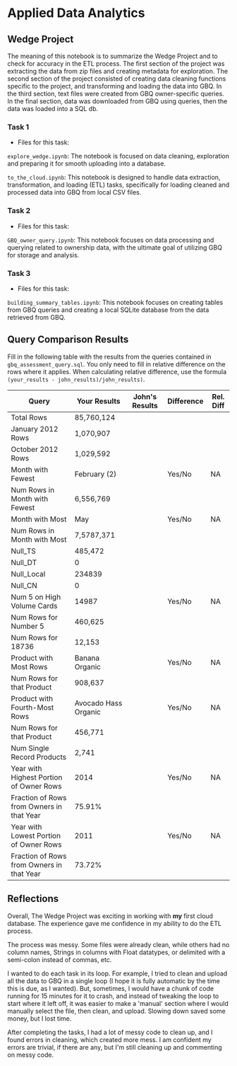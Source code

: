 
# Applied Data Analytics

## Wedge Project

The meaning of this notebook is to summarize the Wedge Project and to check for accuracy in the ETL process. The first section of the project was extracting the data from zip files and creating metadata for exploration. The second section of the project consisted of creating data cleaning functions specific to the project, and transforming and loading the data into GBQ. In the third section, text files were created from GBQ owner-specific queries. In the final section, data was downloaded from GBQ using queries, then the data was loaded into a SQL db. 

### Task 1

* Files for this task: 
<!--  List of file or files here  --> 


`explore_wedge.ipynb`: 
The notebook is focused on data cleaning, exploration and preparing it for smooth uploading into a database.

<!--  Repeat for each file  --> 
`to_the_cloud.ipynb`: 
 This notebook is designed to handle data extraction, transformation, and loading (ETL) tasks, specifically for loading cleaned and processed data into GBQ from local CSV files. 


### Task 2

* Files for this task: 
<!--  List of file or files here  --> 

`GBQ_owner_query.ipynb`: 
This notebook focuses on data processing and querying related to ownership data, with the ultimate goal of utilizing GBQ for storage and analysis.

<!--  Repeat for each file  --> 
	

### Task 3

* Files for this task: 
<!--  List of file or files here  --> 



`building_summary_tables.ipynb`: 
This notebook focuses on creating tables from GBQ queries and creating a local SQLite database from the data retrieved from GBQ.

<!--  Repeat for each file  --> 


## Query Comparison Results

Fill in the following table with the results from the 
queries contained in `gbq_assessment_query.sql`. You only
need to fill in relative difference on the rows where it applies. 
When calculating relative difference, use the formula 
` (your_results - john_results)/john_results)`. 



|  Query  |  Your Results  |  John's Results | Difference | Rel. Diff | 
|---|---|---|---|---|
| Total Rows  |  85,760,124 |   |   |   |
| January 2012 Rows  |  1,070,907 |   |   |   |
| October 2012 Rows  | 1,029,592  |   |   |   |
| Month with Fewest  |  February (2) |   | Yes/No  | NA  |
| Num Rows in Month with Fewest  |  6,556,769 |   |   |   |
| Month with Most  | May  |   | Yes/No  | NA  |
| Num Rows in Month with Most  |  7,5787,371 |   |   |   |
| Null_TS  | 485,472  |   |   |   |
| Null_DT  | 0  |   |   |   |
| Null_Local  |  234839 |   |   |   |
| Null_CN  | 0  |   |   |   |
| Num 5 on High Volume Cards  |  14987 |   | Yes/No  | NA  |
|  Num Rows for Number 5 | 460,625  |   |   |   |
| Num Rows for 18736  |  12,153 |   |   |   |
| Product with Most Rows  | Banana Organic  |   | Yes/No  | NA  |
| Num Rows for that Product  |  908,637 |   |   |   |
| Product with Fourth-Most Rows  |  Avocado Hass Organic |   | Yes/No  | NA  |
| Num Rows for that Product  |  456,771 |   |   |   |
| Num Single Record Products  |  2,741 |   |   |   |
| Year with Highest Portion of Owner Rows  | 2014  |   | Yes/No  | NA |
| Fraction of Rows from Owners in that Year  | 75.91%  |   |   |   |
| Year with Lowest Portion of Owner Rows  |  2011 |   | Yes/No  | NA |
| Fraction of Rows from Owners in that Year  |  73.72% |   |   |   |

## Reflections

Overall, The Wedge Project was exciting in working with __my__ first cloud database. The experience gave me confidence in my ability to do the ETL process. 

The process was messy. Some files were already clean, while others had no column names, Strings in columns with Float datatypes, or delimited with a semi-colon instead of commas, etc. 

I wanted to do each task in its loop. For example, I tried to clean and upload all the data to GBQ in a single loop (I hope it is fully automatic by the time this is due, as I wanted). But, sometimes, I would have a chunk of code running for 15 minutes for it to crash, and instead of tweaking the loop to start where it left off, it was easier to make a 'manual' section where I would manually select the file, then clean, and upload. Slowing down saved some money, but I lost time. 

After completing the tasks, I had a lot of messy code to clean up, and I found errors in cleaning, which created more mess. I am confident my errors are trivial, if there are any, but I'm still cleaning up and commenting on messy code.

